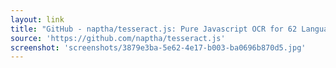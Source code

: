 ```yaml
---
layout: link
title: "GitHub - naptha/tesseract.js: Pure Javascript OCR for 62 Languages"
source: 'https://github.com/naptha/tesseract.js'
screenshot: 'screenshots/3879e3ba-5e62-4e17-b003-ba0696b870d5.jpg'
---
```


